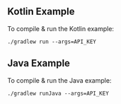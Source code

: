 ## Kotlin Example
To compile & run the Kotlin example:

```text
./gradlew run --args=API_KEY
```

## Java Example

To compile & run the Java example:

```text
./gradlew runJava --args=API_KEY
```
